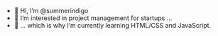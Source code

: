 - 👋 Hi, I’m @summerindigo
- 👀 I’m interested in project management for startups ...
- 🌱 ... which is why I’m currently learning HTML/CSS and JavaScript.


<!---
summerindigo/summerindigo is a ✨ special ✨ repository because its `README.md` (this file) appears on your GitHub profile.
You can click the Preview link to take a look at your changes.
--->
